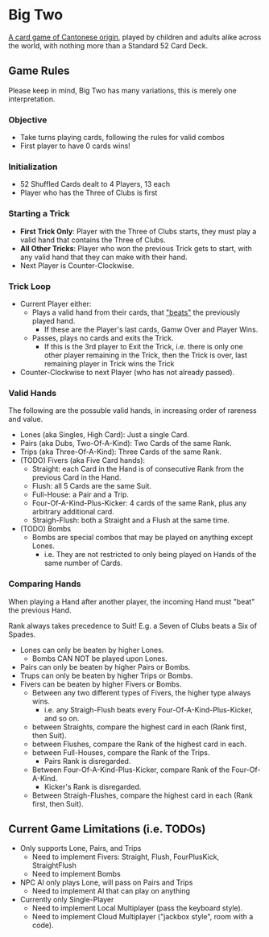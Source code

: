 # Big Two

[A card game of Cantonese origin](https://en.wikipedia.org/wiki/Big_two), played by children
and adults alike across the world, with nothing more than a Standard 52 Card Deck.

## Game Rules

Please keep in mind, Big Two has many variations, this is merely one interpretation.

### Objective 
- Take turns playing cards, following the rules for valid combos
- First player to have 0 cards wins!

### Initialization

- 52 Shuffled Cards dealt to 4 Players, 13 each
- Player who has the Three of Clubs is first

### Starting a Trick

- **First Trick Only**: Player with the Three of Clubs starts, they must play a valid hand that contains the Three of Clubs.
- **All Other Tricks**: Player who won the previous Trick gets to start, with any valid hand that they can make with their hand.
- Next Player is Counter-Clockwise.

### Trick Loop

- Current Player either:
    - Plays a valid hand from their cards, that ["beats"](#comparing-hands) the previously played hand.
        - If these are the Player's last cards, Gamw Over and Player Wins.
    - Passes, plays no cards and exits the Trick.
        - If this is the 3rd player to Exit the Trick, i.e. there is only one other player remaining in the Trick, then the Trick is over, last remaining player in Trick wins the Trick
- Counter-Clockwise to next Player (who has not already passed).

### Valid Hands

The following are the possuble valid hands, in increasing order of rareness and value.

- Lones (aka Singles, High Card): Just a single Card.
- Pairs (aka Dubs, Two-Of-A-Kind): Two Cards of the same Rank.
- Trips (aka Three-Of-A-Kind): Three Cards of the same Rank.
- (TODO) Fivers (aka Five Card hands):
    - Straight: each Card in the Hand is of consecutive Rank from the previous Card in the Hand.
    - Flush: all 5 Cards are the same Suit.
    - Full-House: a Pair and a Trip.
    - Four-Of-A-Kind-Plus-Kicker: 4 cards of the same Rank, plus any arbitrary additional card.
    - Straigh-Flush: both a Straight and a Flush at the same time.
- (TODO) Bombs
    - Bombs are special combos that may be played on anything except Lones.
        - i.e. They are not restricted to only being played on Hands of the same number of Cards.

### Comparing Hands

When playing a Hand after another player, the incoming Hand must "beat" the previous Hand.

Rank always takes precedence to Suit! E.g. a Seven of Clubs beats a Six of Spades.

- Lones can only be beaten by higher Lones.
  - Bombs CAN NOT be played upon Lones.
- Pairs can only be beaten by higher Pairs or Bombs.
- Trups can only be beaten by higher Trips or Bombs.
- Fivers can be beaten by higher Fivers or Bombs.
    - Between any two different types of Fivers, the higher type always wins.
        - i.e. any Straigh-Flush beats every Four-Of-A-Kind-Plus-Kicker, and so on.
    - between Straights, compare the highest card in each (Rank first, then Suit).
    - between Flushes, compare the Rank of the highest card in each.
    - between Full-Houses, compare the Rank of the Trips.
        - Pairs Rank is disregarded.
    - Between Four-Of-A-Kind-Plus-Kicker, compare Rank of the Four-Of-A-Kind.
        - Kicker's Rank is disregarded.
    - Between Straigh-Flushes, compare the highest card in each (Rank first, then Suit).

## Current Game Limitations (i.e. TODOs)
- Only supports Lone, Pairs, and Trips
    - Need to implement Fivers: Straight, Flush, FourPlusKick, StraightFlush
    - Need to implement Bombs
- NPC AI only plays Lone, will pass on Pairs and Trips
    - Need to implement AI that can play on anything 
- Currently only Single-Player
    - Need to implement Local Multiplayer (pass the keyboard style).
    - Need to implement Cloud Multiplayer ("jackbox style", room with a code).

